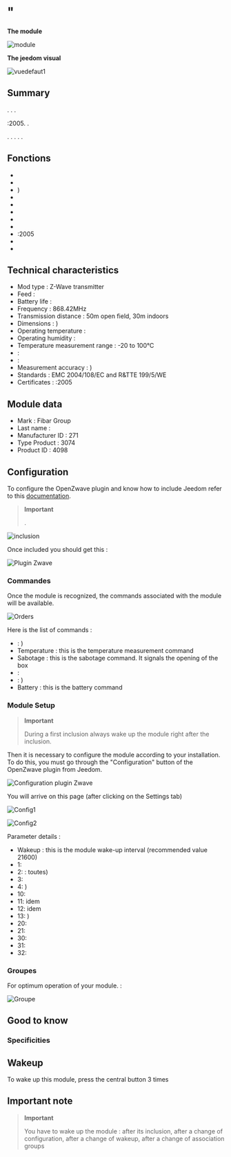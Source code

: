 # "

**The module**

![module](images/fibaro.fgsd102/module.jpg)

**The jeedom visual**

![vuedefaut1](images/fibaro.fgsd102/vuedefaut1.jpg)

## Summary

. . .

:2005. .

. . . . .

## Fonctions

-   
-   
-   )
-   
-   
-   
-   
-   
-   :2005
-   
-   

## Technical characteristics

-   Mod type : Z-Wave transmitter
-   Feed : 
-   Battery life : 
-   Frequency : 868.42MHz
-   Transmission distance : 50m open field, 30m indoors
-   Dimensions : )
-   Operating temperature : 
-   Operating humidity : 
-   Temperature measurement range : -20 to 100°C
-    : 
-   : 
-   Measurement accuracy : )
-   Standards : EMC 2004/108/EC and R&TTE 199/5/WE
-   Certificates : :2005

## Module data

-   Mark : Fibar Group
-   Last name : 
-   Manufacturer ID : 271
-   Type Product : 3074
-   Product ID : 4098

## Configuration

To configure the OpenZwave plugin and know how to include Jeedom refer to this [documentation](https://doc.jeedom.com/en_US/plugins/automation%20protocol/openzwave/).

> **Important**
>
> .

![inclusion](images/fibaro.fgsd102/inclusion.jpg)

Once included you should get this :

![Plugin Zwave](images/fibaro.fgsd102/information.jpg)

### Commandes

Once the module is recognized, the commands associated with the module will be available.

![Orders](images/fibaro.fgsd102/commandes.jpg)

Here is the list of commands :

-    : )
-   Temperature : this is the temperature measurement command
-   Sabotage : this is the sabotage command. It signals the opening of the box
-    : 
-    : )
-   Battery : this is the battery command

### Module Setup

> **Important**
>
> During a first inclusion always wake up the module right after the inclusion.

Then it is necessary to configure the module according to your installation. To do this, you must go through the "Configuration" button of the OpenZwave plugin from Jeedom.

![Configuration plugin Zwave](images/plugin/bouton_configuration.jpg)

You will arrive on this page (after clicking on the Settings tab)

![Config1](images/fibaro.fgsd102/config1.jpg)

![Config2](images/fibaro.fgsd102/config2.jpg)

Parameter details :

-   Wakeup : this is the module wake-up interval (recommended value 21600)
-   1: 
-   2:  : toutes)
-   3: 
-   4: )
-   10: 
-   11: idem
-   12: idem
-   13: )
-   20: 
-   21: 
-   30: 
-   31: 
-   32: 

### Groupes

For optimum operation of your module. :

![Groupe](images/fibaro.fgsd102/groupe.jpg)

## Good to know

### Specificities

## Wakeup

To wake up this module, press the central button 3 times

## Important note

> **Important**
>
> You have to wake up the module : after its inclusion, after a change of configuration, after a change of wakeup, after a change of association groups
